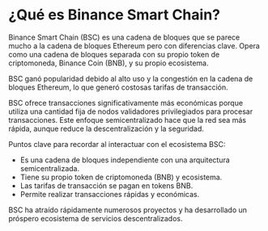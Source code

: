 # ¿Qué es Binance Smart Chain?

Binance Smart Chain (BSC) es una cadena de bloques que se parece mucho a la cadena de bloques Ethereum pero con diferencias clave. Opera como una cadena de bloques separada con su propio token de criptomoneda, Binance Coin (BNB), y su propio ecosistema.

BSC ganó popularidad debido al alto uso y la congestión en la cadena de bloques Ethereum, lo que generó costosas tarifas de transacción.

BSC ofrece transacciones significativamente más económicas porque utiliza una cantidad fija de nodos validadores privilegiados para procesar transacciones. Este enfoque semicentralizado hace que la red sea más rápida, aunque reduce la descentralización y la seguridad.

Puntos clave para recordar al interactuar con el ecosistema BSC:

- Es una cadena de bloques independiente con una arquitectura semicentralizada.
- Tiene su propio token de criptomoneda (BNB) y ecosistema.
- Las tarifas de transacción se pagan en tokens BNB.
- Permite realizar transacciones rápidas y económicas.

BSC ha atraído rápidamente numerosos proyectos y ha desarrollado un próspero ecosistema de servicios descentralizados.